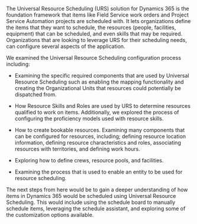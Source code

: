 The Universal Resource Scheduling (URS) solution for Dynamics 365 is the foundation framework that items like Field Service work orders and Project Service Automation projects are scheduled with. It lets organizations define the items that they want to schedule, the resources (people, facilities, equipment) that can be scheduled, and even skills that may be required. Organizations that are looking to leverage URS for their scheduling needs, can configure several aspects of the application.

We examined the Universal Resource Scheduling configuration process
including:

-   Examining the specific required components that are used by Universal Resource Scheduling such as enabling the mapping functionality and creating the Organizational Units that resources could potentially be dispatched from.

-   How Resource Skills and Roles are used by URS to determine resources qualified to work on items. Additionally, we explored the process of configuring the proficiency models used with resource skills.

-   How to create bookable resources. Examining many components that can be configured for resources, including; defining resource location information, defining resource characteristics and roles, associating resources with territories, and defining work hours.

-   Exploring how to define crews, resource pools, and facilities.

-   Examining the process that is used to enable an entity to be used for resource scheduling.

The next steps from here would be to gain a deeper understanding of how items in Dynamics 365 would be scheduled using Universal Resource Scheduling. This would include using the schedule board to manually schedule items, leveraging the schedule assistant, and exploring some of the customization options available.
